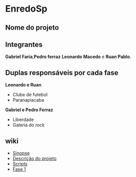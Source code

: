 # EnredoSp

## Nome do projeto 


## Integrantes
**Gabriel Faria**,**Pedro ferraz** **Leonardo Macedo** e **Ruan Pablo**.

## Duplas responsáveis por cada fase

**Leonardo e Ruan**
* Clube de futebol
* Paranapiacaba

**Gabriel e Pedro Ferraz**
* Liberdade
* Galeria do rock

## wiki
- <a href="https://github.com/Gabriele-sousa/EnredoSp/wiki/Sinopse-Geral"> Sinopse </a>
- <a href="https://github.com/Gabriele-sousa/EnredoSp/wiki/Descri%C3%A7%C3%A3o-do-projeto"> Descrição do projeto </a>
- <a href="https://github.com/RuanPSilva/EnredoSp/wiki/Scripts"> Scripts </a>
- <a href="https://github.com/RuanPSilva/EnredoSp/wiki/Scripts"> Fase 1 </a>

